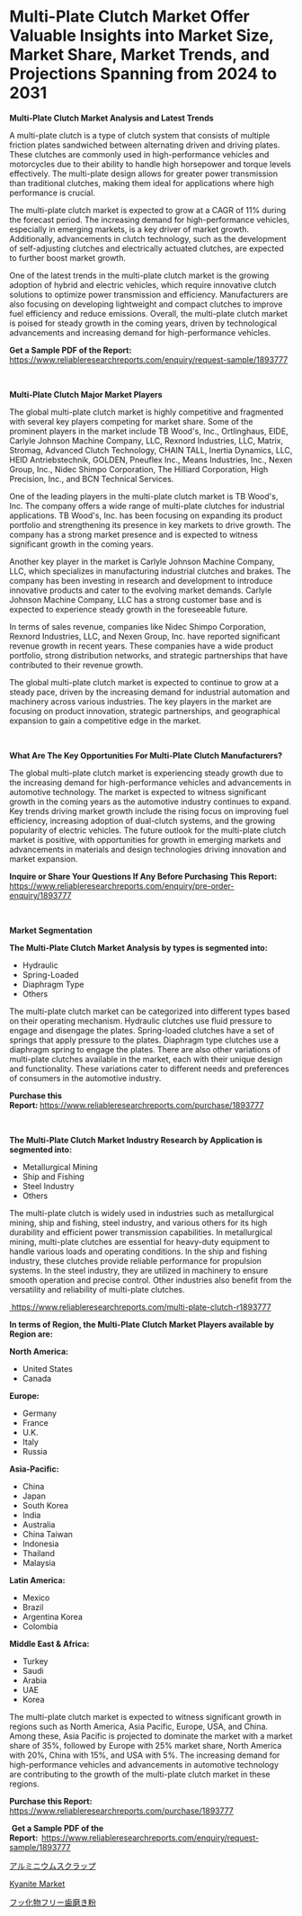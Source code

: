 <p><h1>Multi-Plate Clutch Market Offer Valuable Insights into Market Size, Market Share, Market Trends, and Projections Spanning from 2024 to 2031</h1></p><p><strong>Multi-Plate Clutch Market Analysis and Latest Trends</strong></p>
<p><p>A multi-plate clutch is a type of clutch system that consists of multiple friction plates sandwiched between alternating driven and driving plates. These clutches are commonly used in high-performance vehicles and motorcycles due to their ability to handle high horsepower and torque levels effectively. The multi-plate design allows for greater power transmission than traditional clutches, making them ideal for applications where high performance is crucial.</p><p>The multi-plate clutch market is expected to grow at a CAGR of 11% during the forecast period. The increasing demand for high-performance vehicles, especially in emerging markets, is a key driver of market growth. Additionally, advancements in clutch technology, such as the development of self-adjusting clutches and electrically actuated clutches, are expected to further boost market growth.</p><p>One of the latest trends in the multi-plate clutch market is the growing adoption of hybrid and electric vehicles, which require innovative clutch solutions to optimize power transmission and efficiency. Manufacturers are also focusing on developing lightweight and compact clutches to improve fuel efficiency and reduce emissions. Overall, the multi-plate clutch market is poised for steady growth in the coming years, driven by technological advancements and increasing demand for high-performance vehicles.</p></p>
<p><strong>Get a Sample PDF of the Report:&nbsp;</strong> <a href="https://www.reliableresearchreports.com/enquiry/request-sample/1893777">https://www.reliableresearchreports.com/enquiry/request-sample/1893777</a></p>
<p>&nbsp;</p>
<p><strong>Multi-Plate Clutch Major Market Players</strong></p>
<p><p>The global multi-plate clutch market is highly competitive and fragmented with several key players competing for market share. Some of the prominent players in the market include TB Wood's, Inc., Ortlinghaus, EIDE, Carlyle Johnson Machine Company, LLC, Rexnord Industries, LLC, Matrix, Stromag, Advanced Clutch Technology, CHAIN TALL, Inertia Dynamics, LLC, HEID Antriebstechnik, GOLDEN, Pneuflex Inc., Means Industries, Inc., Nexen Group, Inc., Nidec Shimpo Corporation, The Hilliard Corporation, High Precision, Inc., and BCN Technical Services.</p><p>One of the leading players in the multi-plate clutch market is TB Wood's, Inc. The company offers a wide range of multi-plate clutches for industrial applications. TB Wood's, Inc. has been focusing on expanding its product portfolio and strengthening its presence in key markets to drive growth. The company has a strong market presence and is expected to witness significant growth in the coming years.</p><p>Another key player in the market is Carlyle Johnson Machine Company, LLC, which specializes in manufacturing industrial clutches and brakes. The company has been investing in research and development to introduce innovative products and cater to the evolving market demands. Carlyle Johnson Machine Company, LLC has a strong customer base and is expected to experience steady growth in the foreseeable future.</p><p>In terms of sales revenue, companies like Nidec Shimpo Corporation, Rexnord Industries, LLC, and Nexen Group, Inc. have reported significant revenue growth in recent years. These companies have a wide product portfolio, strong distribution networks, and strategic partnerships that have contributed to their revenue growth.</p><p>The global multi-plate clutch market is expected to continue to grow at a steady pace, driven by the increasing demand for industrial automation and machinery across various industries. The key players in the market are focusing on product innovation, strategic partnerships, and geographical expansion to gain a competitive edge in the market.</p></p>
<p>&nbsp;</p>
<p><strong>What Are The Key Opportunities For Multi-Plate Clutch Manufacturers?</strong></p>
<p><p>The global multi-plate clutch market is experiencing steady growth due to the increasing demand for high-performance vehicles and advancements in automotive technology. The market is expected to witness significant growth in the coming years as the automotive industry continues to expand. Key trends driving market growth include the rising focus on improving fuel efficiency, increasing adoption of dual-clutch systems, and the growing popularity of electric vehicles. The future outlook for the multi-plate clutch market is positive, with opportunities for growth in emerging markets and advancements in materials and design technologies driving innovation and market expansion.</p></p>
<p><strong>Inquire or Share Your Questions If Any Before Purchasing This Report:</strong> <a href="https://www.reliableresearchreports.com/enquiry/pre-order-enquiry/1893777">https://www.reliableresearchreports.com/enquiry/pre-order-enquiry/1893777</a></p>
<p>&nbsp;</p>
<p><strong>Market Segmentation</strong></p>
<p><strong>The Multi-Plate Clutch Market Analysis by types is segmented into:</strong></p>
<p><ul><li>Hydraulic</li><li>Spring-Loaded</li><li>Diaphragm Type</li><li>Others</li></ul></p>
<p><p>The multi-plate clutch market can be categorized into different types based on their operating mechanism. Hydraulic clutches use fluid pressure to engage and disengage the plates. Spring-loaded clutches have a set of springs that apply pressure to the plates. Diaphragm type clutches use a diaphragm spring to engage the plates. There are also other variations of multi-plate clutches available in the market, each with their unique design and functionality. These variations cater to different needs and preferences of consumers in the automotive industry.</p></p>
<p><strong>Purchase this Report:&nbsp;</strong><a href="https://www.reliableresearchreports.com/purchase/1893777">https://www.reliableresearchreports.com/purchase/1893777</a></p>
<p>&nbsp;</p>
<p><strong>The Multi-Plate Clutch Market Industry Research by Application is segmented into:</strong></p>
<p><ul><li>Metallurgical Mining</li><li>Ship and Fishing</li><li>Steel Industry</li><li>Others</li></ul></p>
<p><p>The multi-plate clutch is widely used in industries such as metallurgical mining, ship and fishing, steel industry, and various others for its high durability and efficient power transmission capabilities. In metallurgical mining, multi-plate clutches are essential for heavy-duty equipment to handle various loads and operating conditions. In the ship and fishing industry, these clutches provide reliable performance for propulsion systems. In the steel industry, they are utilized in machinery to ensure smooth operation and precise control. Other industries also benefit from the versatility and reliability of multi-plate clutches.</p></p>
<p><a href="https://www.reliableresearchreports.com/multi-plate-clutch-r1893777">&nbsp;https://www.reliableresearchreports.com/multi-plate-clutch-r1893777</a></p>
<p><strong>In terms of Region, the Multi-Plate Clutch Market Players available by Region are:</strong></p>
<p>
    <p> <strong> North America: </strong>
        <ul>
            <li>United States</li>
            <li>Canada</li>
        </ul>
        </p> 
    <p> <strong> Europe: </strong>
        <ul>
            <li>Germany</li>
            <li>France</li>
            <li>U.K.</li>
            <li>Italy</li>
            <li>Russia</li>
        </ul>
        </p> 
    <p> <strong> Asia-Pacific: </strong>
        <ul>
            <li>China</li>
            <li>Japan</li>
            <li>South Korea</li>
            <li>India</li>
            <li>Australia</li>
            <li>China Taiwan</li>
            <li>Indonesia</li>
            <li>Thailand</li>
            <li>Malaysia</li>
        </ul>
        </p> 
    <p> <strong> Latin America: </strong>
        <ul>
            <li>Mexico</li>
            <li>Brazil</li>
            <li>Argentina Korea</li>
            <li>Colombia</li>
        </ul>
        </p> 
    <p> <strong> Middle East & Africa: </strong>
        <ul>
            <li>Turkey</li>
            <li>Saudi</li>
            <li>Arabia</li>
            <li>UAE</li>
            <li>Korea</li>
        </ul>
    </p>
    </p>
<p><p>The multi-plate clutch market is expected to witness significant growth in regions such as North America, Asia Pacific, Europe, USA, and China. Among these, Asia Pacific is projected to dominate the market with a market share of 35%, followed by Europe with 25% market share, North America with 20%, China with 15%, and USA with 5%. The increasing demand for high-performance vehicles and advancements in automotive technology are contributing to the growth of the multi-plate clutch market in these regions.</p></p>
<p><strong>Purchase this Report: </strong><a href="https://www.reliableresearchreports.com/purchase/1893777">https://www.reliableresearchreports.com/purchase/1893777</a></p>
<p>&nbsp;<strong>Get a Sample PDF of the Report:&nbsp;&nbsp;</strong><a href="https://www.reliableresearchreports.com/enquiry/request-sample/1893777">https://www.reliableresearchreports.com/enquiry/request-sample/1893777</a></p>
<p><strong></strong></p>
<p><p><a href="https://github.com/alyle7648/Market-Research-Report-List-1/blob/main/657472044620.md">アルミニウムスクラップ</a></p><p><a href="https://issuu.com/reportprime-2/docs/kyanite-market-size-2030.pptx">Kyanite Market</a></p><p><a href="https://github.com/leigh4852023/Market-Research-Report-List-1/blob/main/842345744621.md">フッ化物フリー歯磨き粉</a></p></p>